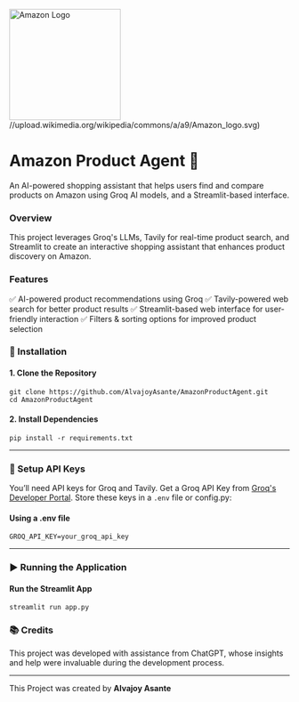 <img src="https://upload.wikimedia.org/wikipedia/commons/a/a9/Amazon_logo.svg" alt="Amazon Logo" style="width:200px;">//upload.wikimedia.org/wikipedia/commons/a/a9/Amazon_logo.svg)
# Amazon Product Agent 🛒

An AI-powered shopping assistant that helps users find and compare products on Amazon using Groq AI models, and a Streamlit-based interface.

### Overview
This project leverages Groq's LLMs, Tavily for real-time product search, and Streamlit to create an interactive shopping assistant that enhances product discovery on Amazon.

### Features
✅ AI-powered product recommendations using Groq
✅ Tavily-powered web search for better product results
✅ Streamlit-based web interface for user-friendly interaction
✅ Filters & sorting options for improved product selection

### 📌 Installation
#### 1. Clone the Repository
``` 
git clone https://github.com/AlvajoyAsante/AmazonProductAgent.git
cd AmazonProductAgent
```

#### 2. Install Dependencies
```
pip install -r requirements.txt
```
---

### 🔑 Setup API Keys
You’ll need API keys for Groq and Tavily.
Get a Groq API Key from [Groq's Developer Portal](https://groq.com/).
Store these keys in a `.env` file or config.py:

#### Using a .env file
```
GROQ_API_KEY=your_groq_api_key
```

---

### ▶️ Running the Application
#### Run the Streamlit App
```
streamlit run app.py
```

### 📚 Credits
This project was developed with assistance from ChatGPT, whose insights and help were invaluable during the development process.

--- 

This Project was created by **Alvajoy Asante**